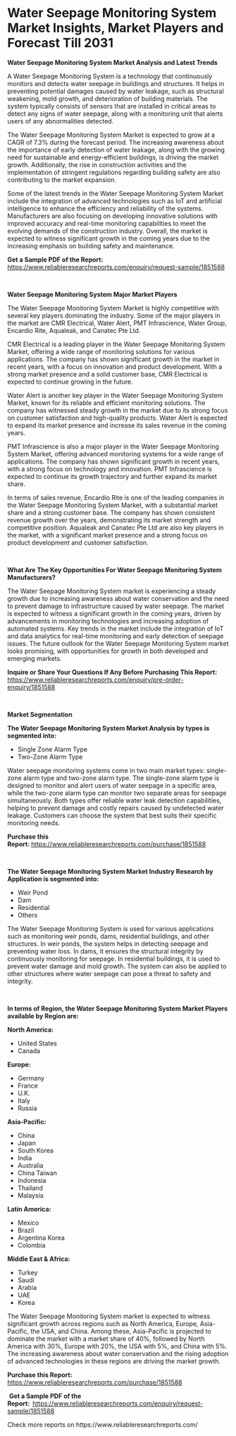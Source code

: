 <p><h1>Water Seepage Monitoring System Market Insights, Market Players and Forecast Till 2031</h1></p><p><strong>Water Seepage Monitoring System Market Analysis and Latest Trends</strong></p>
<p><p>A Water Seepage Monitoring System is a technology that continuously monitors and detects water seepage in buildings and structures. It helps in preventing potential damages caused by water leakage, such as structural weakening, mold growth, and deterioration of building materials. The system typically consists of sensors that are installed in critical areas to detect any signs of water seepage, along with a monitoring unit that alerts users of any abnormalities detected.</p><p>The Water Seepage Monitoring System Market is expected to grow at a CAGR of 7.3% during the forecast period. The increasing awareness about the importance of early detection of water leakage, along with the growing need for sustainable and energy-efficient buildings, is driving the market growth. Additionally, the rise in construction activities and the implementation of stringent regulations regarding building safety are also contributing to the market expansion.</p><p>Some of the latest trends in the Water Seepage Monitoring System Market include the integration of advanced technologies such as IoT and artificial intelligence to enhance the efficiency and reliability of the systems. Manufacturers are also focusing on developing innovative solutions with improved accuracy and real-time monitoring capabilities to meet the evolving demands of the construction industry. Overall, the market is expected to witness significant growth in the coming years due to the increasing emphasis on building safety and maintenance.</p></p>
<p><strong>Get a Sample PDF of the Report:&nbsp;</strong> <a href="https://www.reliableresearchreports.com/enquiry/request-sample/1851588">https://www.reliableresearchreports.com/enquiry/request-sample/1851588</a></p>
<p>&nbsp;</p>
<p><strong>Water Seepage Monitoring System Major Market Players</strong></p>
<p><p>The Water Seepage Monitoring System Market is highly competitive with several key players dominating the industry. Some of the major players in the market are CMR Electrical, Water Alert, PMT Infrascience, Water Group, Encardio Rite, Aqualeak, and Canatec Pte Ltd.</p><p>CMR Electrical is a leading player in the Water Seepage Monitoring System Market, offering a wide range of monitoring solutions for various applications. The company has shown significant growth in the market in recent years, with a focus on innovation and product development. With a strong market presence and a solid customer base, CMR Electrical is expected to continue growing in the future.</p><p>Water Alert is another key player in the Water Seepage Monitoring System Market, known for its reliable and efficient monitoring solutions. The company has witnessed steady growth in the market due to its strong focus on customer satisfaction and high-quality products. Water Alert is expected to expand its market presence and increase its sales revenue in the coming years.</p><p>PMT Infrascience is also a major player in the Water Seepage Monitoring System Market, offering advanced monitoring systems for a wide range of applications. The company has shown significant growth in recent years, with a strong focus on technology and innovation. PMT Infrascience is expected to continue its growth trajectory and further expand its market share.</p><p>In terms of sales revenue, Encardio Rite is one of the leading companies in the Water Seepage Monitoring System Market, with a substantial market share and a strong customer base. The company has shown consistent revenue growth over the years, demonstrating its market strength and competitive position. Aqualeak and Canatec Pte Ltd are also key players in the market, with a significant market presence and a strong focus on product development and customer satisfaction.</p></p>
<p>&nbsp;</p>
<p><strong>What Are The Key Opportunities For Water Seepage Monitoring System Manufacturers?</strong></p>
<p><p>The Water Seepage Monitoring System market is experiencing a steady growth due to increasing awareness about water conservation and the need to prevent damage to infrastructure caused by water seepage. The market is expected to witness a significant growth in the coming years, driven by advancements in monitoring technologies and increasing adoption of automated systems. Key trends in the market include the integration of IoT and data analytics for real-time monitoring and early detection of seepage issues. The future outlook for the Water Seepage Monitoring System market looks promising, with opportunities for growth in both developed and emerging markets.</p></p>
<p><strong>Inquire or Share Your Questions If Any Before Purchasing This Report:</strong> <a href="https://www.reliableresearchreports.com/enquiry/pre-order-enquiry/1851588">https://www.reliableresearchreports.com/enquiry/pre-order-enquiry/1851588</a></p>
<p>&nbsp;</p>
<p><strong>Market Segmentation</strong></p>
<p><strong>The Water Seepage Monitoring System Market Analysis by types is segmented into:</strong></p>
<p><ul><li>Single Zone Alarm Type</li><li>Two-Zone Alarm Type</li></ul></p>
<p><p>Water seepage monitoring systems come in two main market types: single-zone alarm type and two-zone alarm type. The single-zone alarm type is designed to monitor and alert users of water seepage in a specific area, while the two-zone alarm type can monitor two separate areas for seepage simultaneously. Both types offer reliable water leak detection capabilities, helping to prevent damage and costly repairs caused by undetected water leakage. Customers can choose the system that best suits their specific monitoring needs.</p></p>
<p><strong>Purchase this Report:&nbsp;</strong><a href="https://www.reliableresearchreports.com/purchase/1851588">https://www.reliableresearchreports.com/purchase/1851588</a></p>
<p>&nbsp;</p>
<p><strong>The Water Seepage Monitoring System Market Industry Research by Application is segmented into:</strong></p>
<p><ul><li>Weir Pond</li><li>Dam</li><li>Residential</li><li>Others</li></ul></p>
<p><p>The Water Seepage Monitoring System is used for various applications such as monitoring weir ponds, dams, residential buildings, and other structures. In weir ponds, the system helps in detecting seepage and preventing water loss. In dams, it ensures the structural integrity by continuously monitoring for seepage. In residential buildings, it is used to prevent water damage and mold growth. The system can also be applied to other structures where water seepage can pose a threat to safety and integrity.</p></p>
<p>&nbsp;</p>
<p><strong>In terms of Region, the Water Seepage Monitoring System Market Players available by Region are:</strong></p>
<p>
    <p> <strong> North America: </strong>
        <ul>
            <li>United States</li>
            <li>Canada</li>
        </ul>
        </p> 
    <p> <strong> Europe: </strong>
        <ul>
            <li>Germany</li>
            <li>France</li>
            <li>U.K.</li>
            <li>Italy</li>
            <li>Russia</li>
        </ul>
        </p> 
    <p> <strong> Asia-Pacific: </strong>
        <ul>
            <li>China</li>
            <li>Japan</li>
            <li>South Korea</li>
            <li>India</li>
            <li>Australia</li>
            <li>China Taiwan</li>
            <li>Indonesia</li>
            <li>Thailand</li>
            <li>Malaysia</li>
        </ul>
        </p> 
    <p> <strong> Latin America: </strong>
        <ul>
            <li>Mexico</li>
            <li>Brazil</li>
            <li>Argentina Korea</li>
            <li>Colombia</li>
        </ul>
        </p> 
    <p> <strong> Middle East & Africa: </strong>
        <ul>
            <li>Turkey</li>
            <li>Saudi</li>
            <li>Arabia</li>
            <li>UAE</li>
            <li>Korea</li>
        </ul>
    </p>
    </p>
<p><p>The Water Seepage Monitoring System market is expected to witness significant growth across regions such as North America, Europe, Asia-Pacific, the USA, and China. Among these, Asia-Pacific is projected to dominate the market with a market share of 40%, followed by North America with 30%, Europe with 20%, the USA with 5%, and China with 5%. The increasing awareness about water conservation and the rising adoption of advanced technologies in these regions are driving the market growth.</p></p>
<p><strong>Purchase this Report: </strong><a href="https://www.reliableresearchreports.com/purchase/1851588">https://www.reliableresearchreports.com/purchase/1851588</a></p>
<p>&nbsp;<strong>Get a Sample PDF of the Report:&nbsp;&nbsp;</strong><a href="https://www.reliableresearchreports.com/enquiry/request-sample/1851588">https://www.reliableresearchreports.com/enquiry/request-sample/1851588</a></p>
<p><strong></strong></p>
<p>Check more reports on https://www.reliableresearchreports.com/</p>